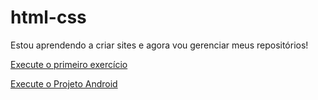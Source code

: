 # html-css

Estou aprendendo a criar sites e agora vou gerenciar meus repositórios!

<a href="https://hitalooo.github.io/html-css/exercicios/ex001/index.html">Execute o primeiro exercício</a>

<a href="https://hitalooo.github.io/html-css/desafios/d010/inde.html">Execute o Projeto Android<a>